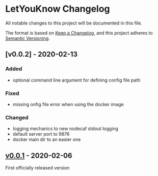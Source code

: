 # LetYouKnow Changelog

All notable changes to this project will be documented in this file.

The format is based on [Keep a Changelog](https://keepachangelog.com/en/1.0.0/),
and this project adheres to [Semantic Versioning](https://semver.org/spec/v2.0.0.html).

## [v0.0.2] - 2020-02-13

### Added
- optional command line argument for defining config file path

### Fixed
- missing onfig file error when using the docker image

### Changed
- logging mechanics to new nodecaf stdout logging
- default server port to 9876
- docker main dir to an easier one

## [v0.0.1] - 2020-02-06

First officially released version

[v0.0.1]: https://gitlab.com/GCSBOSS/letyouknow/-/tags/v0.0.1
